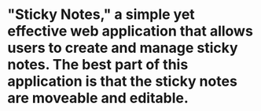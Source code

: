 #  "Sticky Notes," a simple yet effective web application that allows users to create and manage sticky notes. The best part of this application is that the sticky notes are moveable and editable.	
